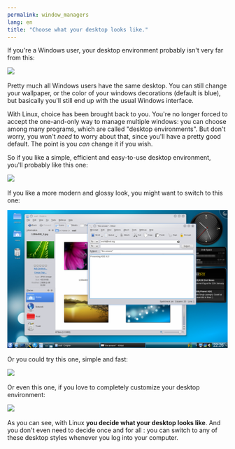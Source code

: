 ```yaml
---
permalink: window_managers
lang: en
title: "Choose what your desktop looks like."
---
```


If you're a Windows user, your desktop environment probably isn't 
very far from this:

<img src="/img/windows_vista.jpg" />

Pretty much all Windows users have the same desktop. You can still 
change your wallpaper, or the color of your windows decorations (default 
is blue), but basically you'll still end up with the usual Windows 
interface.

With Linux, choice has been brought back to you. You're no longer 
forced to accept the one-and-only way to manage multiple windows: you 
can choose among many programs, which are called "desktop environments". But 
don't worry, you won't <i>need</i> to worry about that, since you'll 
have a pretty good default. The point is you <i>can</i> change 
it if you wish.

So if you like a simple, efficient and easy-to-use desktop 
environment, you'll probably like this one:

<img src="/img/ubuntu.jpg"/>

If you like a more modern and glossy look, you might want to switch 
to this one:

<img src="/img/kde.png" />

Or you could try this one, simple and fast:

<img src="/img/xfce.jpg" />

Or even this one, if you love to completely customize your desktop 
environment:

<img src="/img/wm.jpg" />

As you can see, with Linux <b>you decide what your desktop looks 
like</b>. And you don't even need to decide once and for all : you can 
switch to any of these desktop styles whenever you log into your 
computer.





